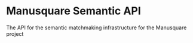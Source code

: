 # Manusquare Semantic API

The API for the semantic matchmaking infrastructure for the Manusquare project